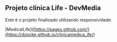 ## Projeto clínica Life  - DevMedia

Este é o projeto finalizado utilizando responsividade.



[MedicalLife]([https://pages.github.com/](https://dzpoke.github.io/clinicamedica_ife/)
